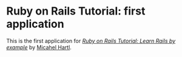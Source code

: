 # Ruby on Rails Tutorial: first application 

This is the first application for
[*Ruby on Rails Tutorial: Learn Rails by example*](http://railstutorial.org/)
by [Micahel Hartl](http://michaelhartl.com/).